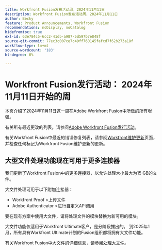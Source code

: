 ```yaml
---
title: Workfront Fusion发布活动周，2024年11月11日
description: Workfront Fusion发布活动周，2024年11月11日
author: Becky
feature: Product Announcements, Workfront Fusion
recommendations: noDisplay, noCatalog
hidefromtoc: true
exl-id: 63e784c5-6cc2-41db-a987-5d597b7e848f
source-git-commit: 77ec3c007ce7c49ff760145fafcd7f62b273a18f
workflow-type: tm+mt
source-wordcount: '183'
ht-degree: 0%

---
```


# Workfront Fusion发行活动： 2024年11月11日开始的周

本页介绍了2024年11月11日这一周在Adobe Workfront Fusion中所做的所有增强。

有关所有最近更改的列表，请参阅[Adobe Workfront Fusion发行活动](/help/workfront-fusion/fusion-product-releases/fusion-release-activity.md)。

有关Workfront Fusion中最近的错误修复列表，请参阅[Workfront维护更新](https://experienceleague.adobe.com/docs/workfront-known-issues/releases/current-updates.html?lang=zh-Hans)页面，并检查任何标记为Workfront Fusion维护更新的更新。

## 大型文件处理功能现在可用于更多连接器

我们更新了Workfront Fusion中的更多连接器，以允许处理大小最大为15 GB的文件。

大文件处理可用于以下附加连接器：

* Workfront Proof >上传文件
* Adobe Authenticator >进行自定义API调用

要在现有方案中使用大文件，请将处理文件的模块替换为新可用的模块。

大文件功能仅适用于Workfront Ultimate客户，是分阶段推出的。 到2025年1月，所有具有Workfront Ultimate计划的Fusion组织都将拥有大文件功能。

有关Workfront Fusion中大文件的详细信息，请参阅[处理大文件](/help/workfront-fusion/references/scenarios/fusion-large-files.md)。

